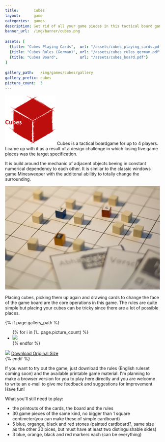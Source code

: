 ```yaml
---
title:       Cubes
layout:      game
categories:  games
description: Get rid of all your game pieces in this tactical board game.
banner_url:  /img/banner/cubes.png

assets: [
  {title: "Cubes Playing Cards",  url: "/assets/cubes_playing_cards.pdf"},
  {title: "Cubes Rules (German)", url: "/assets/cubes_rules_german.pdf"},
  {title: "Cubes Board",          url: "/assets/cubes_board.pdf"}
]

gallery_path:   /img/games/cubes/gallery
gallery_prefix: cubes
picture_count:  3
---
```


<img class="float left" src="/img/games/cubes/cubes-logo-small.png" alt="Cubes Logo">
Cubes is a tactical boardgame for up to 4 players.
I came up with it as a result of a design challenge in which losing five game
pieces was the target specification.

It is build around the mechanic of adjacent objects beeing in constant numerical
dependency to each other. It is similar to the classic windows game Minesweeper
with the additonal abilitiy to totally change the surrounding.

<img src="/img/games/cubes/cubes5.png" alt="Cubes">

Placing cubes, picking them up again and drawing cards to change the face of the
game board are the core operations in this game. The rules are quite simple but
placing your cubes can be tricky since there are a lot of possible places.

<!-- gallery snippet -->
{% if page.gallery_path %}
<div class="gallery">
  <ul>
    {% for i in (1...page.picture_count) %}
    <li>
      <a {% if i == 1 %}class="active"{% endif %}
         href="{{ page.gallery_path }}/{{ page.gallery_prefix }}-original-{{ i }}.png"
         data-preview-url="{{ page.gallery_path }}/{{ page.gallery_prefix }}-preview-{{ i }}.png">
        <img src="{{ page.gallery_path }}/{{ page.gallery_prefix }}-thumb-{{ i }}.png" />
      </a>
    </li>
    {% endfor %}
  </ul>

  <div class="display-wrapper">
    <img src="{{ page.gallery_path }}/{{ page.gallery_prefix }}-preview-1.png" />
    <a href="{{ page.gallery_path }}/{{ page.gallery_prefix }}-original-1.png">Download Original Size</a>
  </div>
</div>
{% endif %}
<!-- gallery snippet -->

If you want to try out the game, just download the rules (English ruleset coming
soon) and the available printable game material. I'm planning to make a browser
version for you to play here directly and you are welcome to write an e-mail
to give me feedback and suggestions for improvement. Have fun!

What you'll still need to play:

* the printouts of the cards, the board and the rules
* 30 game pieces of the same kind, no bigger than 1 square centimeter(you can make these of simple cardboard)
* 5 blue, organge, black and red stones (painted cardboard?, same size as the other 30 pices, but must have at least two distinguishable sides)
* 3 blue, orange, black and red markers each (can be everything)
